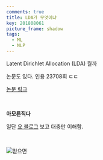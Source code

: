 ```yaml
---
comments: true
title: LDA가 무엇이냐
key: 201808061
picture_frame: shadow
tags:
  - ML
  - NLP
---
```


Latent Dirichlet Allocation (LDA) 뭘까

<!--more-->

논문도 있다. 인용 ‎23708회 ㄷㄷ

[논문 링크](http://delivery.acm.org/10.1145/950000/944937/3-993-blei.pdf?ip=143.248.242.199&id=944937&acc=OPEN&key=0EC22F8658578FE1%2E7500FBAD1E9579D9%2E4D4702B0C3E38B35%2E6D218144511F3437&__acm__=1533546683_ec4e0e5c9ea38aaacf7b8d563467672f)

<br>

**아모른직다**

일단 [요 블로그](https://ratsgo.github.io/from%20frequency%20to%20semantics/2017/06/01/LDA/) 보고 대충만 이해함.

<br>

![믿으면](https://raw.githubusercontent.com/q0115643/my_blog/master/assets/images/zzal/believe/1.jpg)

